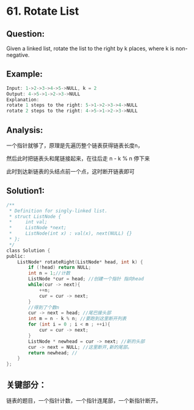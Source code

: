 # 61. Rotate List

## Question:
Given a linked list, rotate the list to the right by k places, where k is non-negative.

## Example:
```C
Input: 1->2->3->4->5->NULL, k = 2
Output: 4->5->1->2->3->NULL
Explanation:
rotate 1 steps to the right: 5->1->2->3->4->NULL
rotate 2 steps to the right: 4->5->1->2->3->NULL 
```

## Analysis:
一个指针就够了，原理是先遍历整个链表获得链表长度n，

然后此时把链表头和尾链接起来，在往后走 n - k % n 停下来

此时到达新链表的头结点前一个点，这时断开链表即可

## Solution1:
```C
/**
 * Definition for singly-linked list.
 * struct ListNode {
 *     int val;
 *     ListNode *next;
 *     ListNode(int x) : val(x), next(NULL) {}
 * };
 */
class Solution {
public:
    ListNode* rotateRight(ListNode* head, int k) {
        if (!head) return NULL;
        int n = 1;//计数
        ListNode *cur = head; //创建一个指针 指向head
        while(cur -> next){
            ++n;
            cur = cur -> next;
        }
        //得到了个数n
        cur -> next = head; //尾巴接头部
        int m = n - k % n; //要跑到这里断开列表
        for (int i = 0 ; i < m ; ++i){
            cur = cur -> next;
        }
        ListNode * newhead = cur -> next; //新的头部
        cur -> next = NULL; //这里断开,新的尾部。
        return newhead; //
    }
};
```

## 关键部分：
链表的题目，一个指针计数，一个指针连尾部，一个新指针断开。
